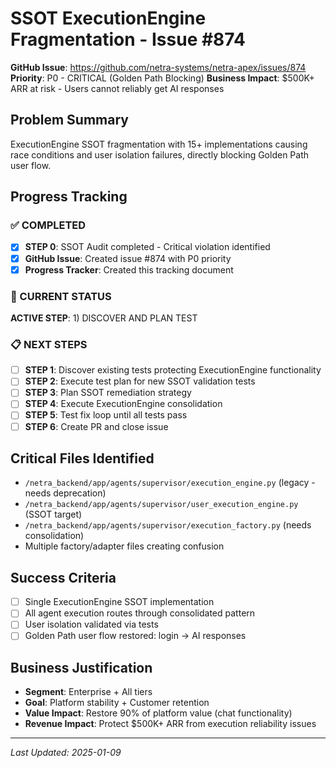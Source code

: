 # SSOT ExecutionEngine Fragmentation - Issue #874

**GitHub Issue**: https://github.com/netra-systems/netra-apex/issues/874
**Priority**: P0 - CRITICAL (Golden Path Blocking)
**Business Impact**: $500K+ ARR at risk - Users cannot reliably get AI responses

## Problem Summary
ExecutionEngine SSOT fragmentation with 15+ implementations causing race conditions and user isolation failures, directly blocking Golden Path user flow.

## Progress Tracking

### ✅ COMPLETED
- [x] **STEP 0**: SSOT Audit completed - Critical violation identified
- [x] **GitHub Issue**: Created issue #874 with P0 priority
- [x] **Progress Tracker**: Created this tracking document

### 🔄 CURRENT STATUS
**ACTIVE STEP**: 1) DISCOVER AND PLAN TEST

### 📋 NEXT STEPS
- [ ] **STEP 1**: Discover existing tests protecting ExecutionEngine functionality
- [ ] **STEP 2**: Execute test plan for new SSOT validation tests
- [ ] **STEP 3**: Plan SSOT remediation strategy
- [ ] **STEP 4**: Execute ExecutionEngine consolidation
- [ ] **STEP 5**: Test fix loop until all tests pass
- [ ] **STEP 6**: Create PR and close issue

## Critical Files Identified
- `/netra_backend/app/agents/supervisor/execution_engine.py` (legacy - needs deprecation)
- `/netra_backend/app/agents/supervisor/user_execution_engine.py` (SSOT target)
- `/netra_backend/app/agents/supervisor/execution_factory.py` (needs consolidation)
- Multiple factory/adapter files creating confusion

## Success Criteria
- [ ] Single ExecutionEngine SSOT implementation
- [ ] All agent execution routes through consolidated pattern
- [ ] User isolation validated via tests
- [ ] Golden Path user flow restored: login → AI responses

## Business Justification
- **Segment**: Enterprise + All tiers
- **Goal**: Platform stability + Customer retention
- **Value Impact**: Restore 90% of platform value (chat functionality)
- **Revenue Impact**: Protect $500K+ ARR from execution reliability issues

---
*Last Updated: 2025-01-09*